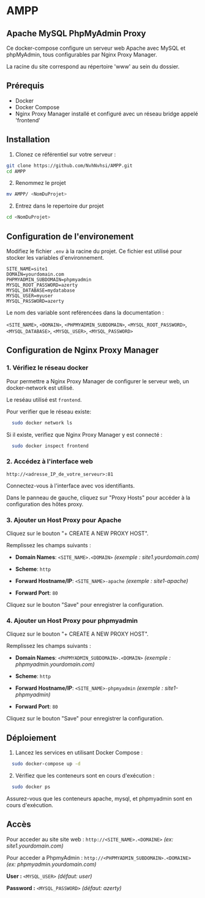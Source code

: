 
# AMPP

## Apache MySQL PhpMyAdmin Proxy

Ce docker-compose configure un serveur web Apache avec MySQL et phpMyAdmin, tous configurables par Nginx Proxy Manager.

La racine du site correspond au répertoire 'www' au sein du dossier.



## Prérequis
- Docker
- Docker Compose
- Nginx Proxy Manager installé et configuré avec un réseau bridge appelé 'frontend'

## Installation

1. Clonez ce référentiel sur votre serveur :

```bash
git clone https://github.com/NvhNvhsi/AMPP.git
cd AMPP
```
2. Renommez le projet

```bash
mv AMPP/ <NomDuProjet>
```

2. Entrez dans le repertoire dur projet
```bash
cd <NomDuProjet>
```
## Configuration de l'environement

Modifiez le fichier `.env` à la racine du projet. Ce fichier est utilisé pour stocker les variables d'environnement.

   ```env
   SITE_NAME=site1
   DOMAIN=yourdomain.com
   PHPMYADMIN_SUBDOMAIN=phpmyadmin
   MYSQL_ROOT_PASSWORD=azerty
   MYSQL_DATABASE=mydatabase
   MYSQL_USER=myuser
   MYSQL_PASSWORD=azerty
   ```

Le nom des variable sont reférencées dans la documentation :

`<SITE_NAME>`, `<DOMAIN>`, `<PHPMYADMIN_SUBDOMAIN>`, `<MYSQL_ROOT_PASSWORD>`, `<MYSQL_DATABASE>`, `<MYSQL_USER>`, `<MYSQL_PASSWORD>`
## Configuration de Nginx Proxy Manager

###  1. Vérifiez le réseau docker
Pour permettre a Nginx Proxy Manager de configurer le serveur web, un docker-network est utilisé.

Le reséau utilisé est `frontend`.


Pour verifier que le réseau existe:

```bash
  sudo docker network ls
```
Si il existe, verifiez que Nginx Proxy Manager y est connecté :

```bash
  sudo docker inspect frontend
```

###  2. Accédez à l'interface web

`http://<adresse_IP_de_votre_serveur>:81`

Connectez-vous à l'interface avec vos identifiants.

Dans le panneau de gauche, cliquez sur "Proxy Hosts" pour accéder à la configuration des hôtes proxy.


### 3. Ajouter un Host Proxy pour Apache

Cliquez sur le bouton "+ CREATE A NEW PROXY HOST".

Remplissez les champs suivants :

- **Domain Names**: `<SITE_NAME>.<DOMAIN>` *(exemple : site1.yourdomain.com)*

- **Scheme**: `http`

- **Forward Hostname/IP**: `<SITE_NAME>-apache` *(exemple : site1-apache)*

- **Forward Port**: `80`

Cliquez sur le bouton "Save" pour enregistrer la configuration.

###  4. Ajouter un Host Proxy pour phpmyadmin

Cliquez sur le bouton "+ CREATE A NEW PROXY HOST".

Remplissez les champs suivants :

- **Domain Names**: `<PHPMYADMIN_SUBDOMAIN>.<DOMAIN>` *(exemple : phpmyadmin.yourdomain.com)*

- **Scheme**: `http`

- **Forward Hostname/IP**: `<SITE_NAME>-phpmyadmin` *(exemple : site1-phpmyadmin)*

- **Forward Port**: `80`

Cliquez sur le bouton "Save" pour enregistrer la configuration.
## Déploiement

1. Lancez les services en utilisant Docker Compose :

```bash
  sudo docker-compose up -d
```

2. Vérifiez que les conteneurs sont en cours d'exécution :


```bash
  sudo docker ps
```

Assurez-vous que les conteneurs apache, mysql, et phpmyadmin sont en cours d'exécution.

## Accès

Pour acceder au site site web : `http://<SITE_NAME>.<DOMAINE>` *(ex: site1.yourdomain.com)*

Pour acceder a PhpmyAdmin : `http://<PHPMYADMIN_SUBDOMAIN>.<DOMAINE>` *(ex: phpmyadmin.yourdomain.com)*

**User :** `<MYSQL_USER>` *(défaut: user)*

**Password :** `<MYSQL_PASSWORD>` *(défaut: azerty)*
